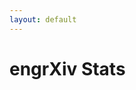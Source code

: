 ```yaml
---
layout: default
---
```


<h1>engrXiv Stats</h1>

<iframe src="https://mfr.osf.io/render?url=https://osf.io/dfyq3/?action=download%26mode=render" width="100%" scrolling="yes" height="0px" marginheight="0" frameborder="0" allowfullscreen webkitallowfullscreen>